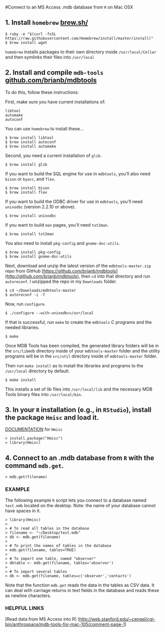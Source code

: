 #Connect to an MS Access .mdb database from `R` on Mac OSX

## 1. Install `homebrew` [brew.sh/](http://brew.sh/)

	$ ruby -e "$(curl -fsSL https://raw.githubusercontent.com/Homebrew/install/master/install)"
	$ brew install wget

`homebrew` installs packages to their own directory inside `/usr/local/Cellar` and then symlinks their files into `/usr/local`

## 2. Install and compile `mdb-tools` [github.com/brianb/mdbtools](http://github.com/brianb/mdbtools)

To do this, follow these instructions:

First, make sure you have current installations of:

	libtool
	automake
	autoconf

You can use `homebrew` to install these...

	$ brew install libtool
	$ brew install autoconf
	$ brew install automake

Second, you need a current installation of `glib`.

	$ brew install glib

If you want to build the SQL engine for use in `mdbtools`, you'll also need `bison` or `byacc`, and `flex`.

	$ brew install bison
	$ brew install flex

If you want to build the ODBC driver for use in `mdbtools`, you'll need `unixodbc` (version 2.2.10 or
above).

	$ brew install unixodbc

If you want to build `man` pages, you'll need `txt2man`.

	$ brew install txt2man

You also need to install `pkg-config` and `gnome-doc-utils`.

	$ brew install pkg-config
	$ brew install gnome-doc-utils

Next, download and unzip the latest version of the `mdbtools-master.zip` repo from GitHub [https://github.com/brianb/mdbtools](http://github.com/brianb/mdbtools), then `cd` into that directory and run `autoreconf`. I unzipped the repo in my `Downloads` folder.

	$ cd ~/Downloads/mdbtools-master
	$ autoreconf -i -f
	
Now, run `configure`.

	$ ./configure --with-unixodbc=/usr/local

If that is successful, run `make` to create the `mdbtools` C programs and the needed libraries.

	$ make

Once MDB Tools has been compiled, the generated library folders will be in the `src/libmdb` directory inside of your `mdbtools-master` folder and the utility programs will be in the `src/util` directory inside of `mdbtools-master` folder.

Then run `make install` as to install the libraries and programs to the `/usr/local` directory by default.

	$ make install

This installs a set of lib files into `/usr/local/lib` and the necessary MDB Tools binary files into `/usr/local/bin`.

## 3. In your `R` installation (e.g., in `RStudio`), install the package `Hmisc` and load it.

[DOCUMENTATION](http://cran.r-project.org/web/packages/Hmisc/Hmisc.pdf) for `Hmisc`

	> install.package("Hmisc")
	> library(Hmisc)

## 4. Connect to an .mdb database from `R` with the command `mdb.get`.

	> mdb.get(filename)

### EXAMPLE

The following example `R` script lets you connect to a database named `test.mdb` located on the desktop. Note: the name of your database cannot have spaces in it.

	> library(Hmisc)
	> 
	> # To read all tables in the database
	> filename <- "~/Desktop/test.mdb"
	> db <- mdb.get(filename)
	> 
	> # To print the names of tables in the database
	> mdb.get(filename, tables=TRUE)
	>
	> # To import one table, named "observer"
	> dbtable <- mdb.get(filename, tables='observer')
	>
	> # To import several tables
	> db <- mdb.get(filename, tables=c('observer','contacts')

Note that the function `mdb.get` reads the data in the tables as CSV data. It can deal with carriage returns in text fields in the database and reads these as newline characters.

### HELPFUL LINKS
[Read data from MS Access into R] (http://web.stanford.edu/~cengel/cgi-bin/anthrospace/mdb-tools-for-mac-105/comment-page-1)
